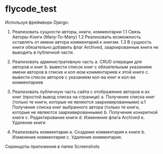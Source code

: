 # flycode_test

Используя фреймворк Django:
 
1. Реализовать сущности авторы, книги, комментарии
1.1 Связь Авторы-Книги (Many-To-Many)
1.2 Реализовать возможность оставлять от имени автора комментарий к книгам.
1.3 В сущность книги обязательно добавить флаг Archived, заархированные книги не выводить в публичной части.
 
2. Реализовать административную часть
    a. CRUD операции для авторов и книг
    b. вывести список книг с обязательным указанием имени авторов в списке и кол-вом комментариев к этой книге
    c. вывести список авторов с указанием кол-ва книг и кол-ва комментариев
 
3. Реализовать публичную часть сайта с отображение авторов и их книг (простой вывод списка на странице)
    a. Получение списка книг (только те книги, которые не являются заархивированными)
       а.1 Получение списка книг выбранного автора (только те книги, которые не являются заархивированными)
    b. Получение конкретной книги 
    c. Редактирование книги
    d. Изменение флага Archived
    e. Удаление книги

4. Реализовать комментарии
    а. Создание комментария к книге
    b. Изменение комментария
    с. Удаление комментария.

Скринщоты приложения в папке Screenshots